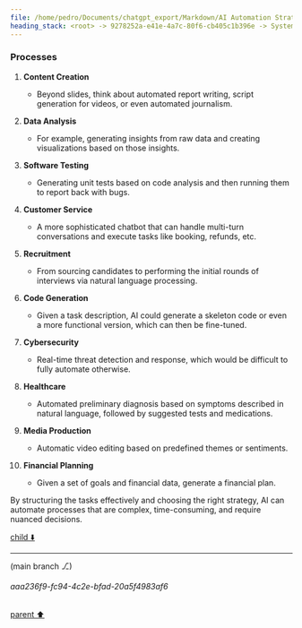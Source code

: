 ```yaml
---
file: /home/pedro/Documents/chatgpt_export/Markdown/AI Automation Strategies & Processes.md
heading_stack: <root> -> 9278252a-e41e-4a7c-80f6-cb405c1b396e -> System -> 2278d868-eb47-4fab-8727-7a594244383a -> System -> aaa22d53-aedf-4304-b511-438bb3e73275 -> User -> a679b4fd-8444-4d5a-b9ef-5d646072a7ea -> Assistant -> Strategies -> Processes
---
```

### Processes

1. **Content Creation**
    - Beyond slides, think about automated report writing, script generation for videos, or even automated journalism.

2. **Data Analysis**
    - For example, generating insights from raw data and creating visualizations based on those insights.

3. **Software Testing**
    - Generating unit tests based on code analysis and then running them to report back with bugs.

4. **Customer Service**
    - A more sophisticated chatbot that can handle multi-turn conversations and execute tasks like booking, refunds, etc.

5. **Recruitment**
    - From sourcing candidates to performing the initial rounds of interviews via natural language processing.

6. **Code Generation**
    - Given a task description, AI could generate a skeleton code or even a more functional version, which can then be fine-tuned.

7. **Cybersecurity**
    - Real-time threat detection and response, which would be difficult to fully automate otherwise.

8. **Healthcare**
    - Automated preliminary diagnosis based on symptoms described in natural language, followed by suggested tests and medications.

9. **Media Production**
    - Automatic video editing based on predefined themes or sentiments.

10. **Financial Planning**
    - Given a set of goals and financial data, generate a financial plan.

By structuring the tasks effectively and choosing the right strategy, AI can automate processes that are complex, time-consuming, and require nuanced decisions.

[child ⬇️](#aaa236f9-fc94-4c2e-bfad-20a5f4983af6)

---

(main branch ⎇)
###### aaa236f9-fc94-4c2e-bfad-20a5f4983af6
[parent ⬆️](#a679b4fd-8444-4d5a-b9ef-5d646072a7ea)
